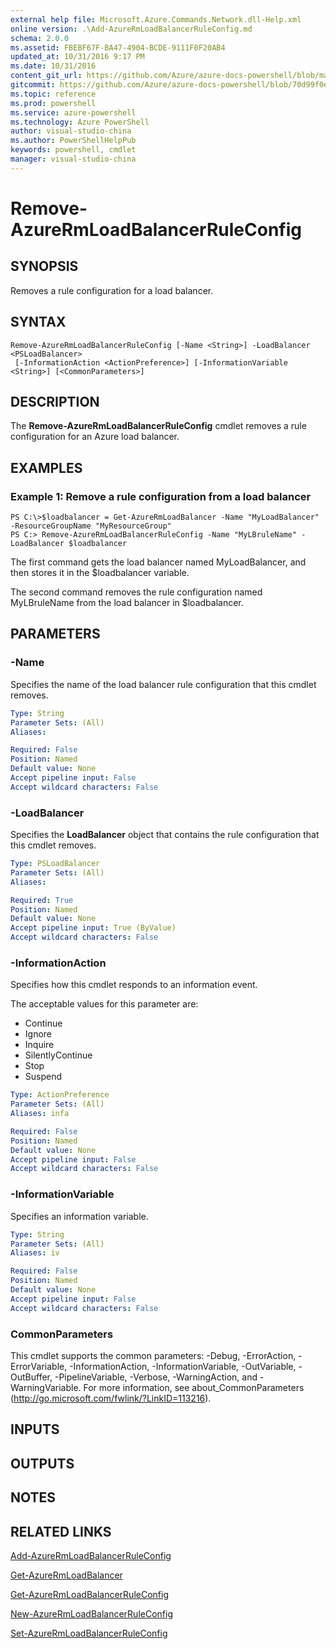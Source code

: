 ```yaml
---
external help file: Microsoft.Azure.Commands.Network.dll-Help.xml
online version: .\Add-AzureRmLoadBalancerRuleConfig.md
schema: 2.0.0
ms.assetid: FBEBF67F-BA47-4904-BCDE-9111F0F20AB4
updated_at: 10/31/2016 9:17 PM
ms.date: 10/31/2016
content_git_url: https://github.com/Azure/azure-docs-powershell/blob/master/azureps-cmdlets-docs/ResourceManager/AzureRM.Network/v2.1.0/Remove-AzureRmLoadBalancerRuleConfig.md
gitcommit: https://github.com/Azure/azure-docs-powershell/blob/70d99f0e924efe152eb73454f7898f92d5a5db64/azureps-cmdlets-docs/ResourceManager/AzureRM.Network/v2.1.0/Remove-AzureRmLoadBalancerRuleConfig.md
ms.topic: reference
ms.prod: powershell
ms.service: azure-powershell
ms.technology: Azure PowerShell
author: visual-studio-china
ms.author: PowerShellHelpPub
keywords: powershell, cmdlet
manager: visual-studio-china
---
```


# Remove-AzureRmLoadBalancerRuleConfig

## SYNOPSIS
Removes a rule configuration for a load balancer.

## SYNTAX

```
Remove-AzureRmLoadBalancerRuleConfig [-Name <String>] -LoadBalancer <PSLoadBalancer>
 [-InformationAction <ActionPreference>] [-InformationVariable <String>] [<CommonParameters>]
```

## DESCRIPTION
The **Remove-AzureRmLoadBalancerRuleConfig** cmdlet removes a rule configuration for an Azure load balancer.

## EXAMPLES

### Example 1: Remove a rule configuration from a load balancer
```
PS C:\>$loadbalancer = Get-AzureRmLoadBalancer -Name "MyLoadBalancer" -ResourceGroupName "MyResourceGroup"
PS C:> Remove-AzureRmLoadBalancerRuleConfig -Name "MyLBruleName" -LoadBalancer $loadbalancer
```

The first command gets the load balancer named MyLoadBalancer, and then stores it in the $loadbalancer variable.

The second command removes the rule configuration named MyLBruleName from the load balancer in $loadbalancer.

## PARAMETERS

### -Name
Specifies the name of the load balancer rule configuration that this cmdlet removes.

```yaml
Type: String
Parameter Sets: (All)
Aliases: 

Required: False
Position: Named
Default value: None
Accept pipeline input: False
Accept wildcard characters: False
```

### -LoadBalancer
Specifies the **LoadBalancer** object that contains the rule configuration that this cmdlet removes.

```yaml
Type: PSLoadBalancer
Parameter Sets: (All)
Aliases: 

Required: True
Position: Named
Default value: None
Accept pipeline input: True (ByValue)
Accept wildcard characters: False
```

### -InformationAction
Specifies how this cmdlet responds to an information event.

The acceptable values for this parameter are:

- Continue
- Ignore
- Inquire
- SilentlyContinue
- Stop
- Suspend

```yaml
Type: ActionPreference
Parameter Sets: (All)
Aliases: infa

Required: False
Position: Named
Default value: None
Accept pipeline input: False
Accept wildcard characters: False
```

### -InformationVariable
Specifies an information variable.

```yaml
Type: String
Parameter Sets: (All)
Aliases: iv

Required: False
Position: Named
Default value: None
Accept pipeline input: False
Accept wildcard characters: False
```

### CommonParameters
This cmdlet supports the common parameters: -Debug, -ErrorAction, -ErrorVariable, -InformationAction, -InformationVariable, -OutVariable, -OutBuffer, -PipelineVariable, -Verbose, -WarningAction, and -WarningVariable. For more information, see about_CommonParameters (http://go.microsoft.com/fwlink/?LinkID=113216).

## INPUTS

## OUTPUTS

## NOTES

## RELATED LINKS

[Add-AzureRmLoadBalancerRuleConfig](xref:ResourceManager/AzureRM.Network/v2.1.0/Add-AzureRmLoadBalancerRuleConfig.md)

[Get-AzureRmLoadBalancer](xref:ResourceManager/AzureRM.Network/v2.1.0/Get-AzureRmLoadBalancer.md)

[Get-AzureRmLoadBalancerRuleConfig](xref:ResourceManager/AzureRM.Network/v2.1.0/Get-AzureRmLoadBalancerRuleConfig.md)

[New-AzureRmLoadBalancerRuleConfig](xref:ResourceManager/AzureRM.Network/v2.1.0/New-AzureRmLoadBalancerRuleConfig.md)

[Set-AzureRmLoadBalancerRuleConfig](xref:ResourceManager/AzureRM.Network/v2.1.0/Set-AzureRmLoadBalancerRuleConfig.md)


